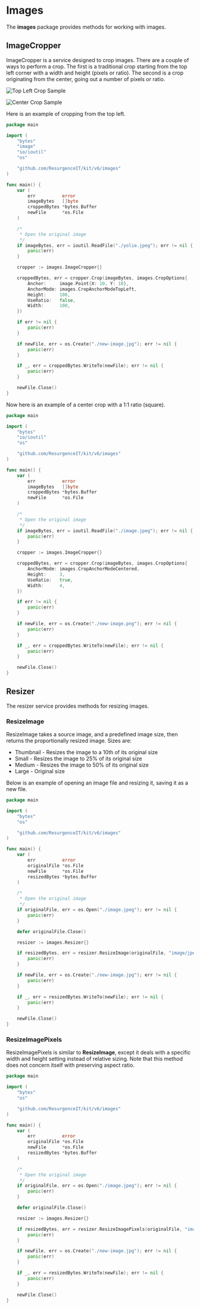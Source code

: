 # Images

The **images** package provides methods for working with images.

## ImageCropper

ImageCropper is a service designed to crop images. There are a couple of ways to perform a crop. The first is a traditional crop starting from the top left corner with a width and height (pixels or ratio). The second is a crop originating from the center, going out a number of pixels or ratio.

![Top Left Crop Sample](./top-left-crop.png)

![Center Crop Sample](./center-crop.png)

Here is an example of cropping from the top left.

```go
package main

import (
	"bytes"
	"image"
	"io/ioutil"
	"os"

	"github.com/ResurgenceIT/kit/v6/images"
)

func main() {
	var (
		err          error
		imageBytes   []byte
		croppedBytes *bytes.Buffer
		newFile      *os.File
	)

	/*
	 * Open the original image
	 */
	if imageBytes, err = ioutil.ReadFile("./yolie.jpeg"); err != nil {
		panic(err)
	}

	cropper := images.ImageCropper{}

	croppedBytes, err = cropper.Crop(imageBytes, images.CropOptions{
		Anchor:     image.Point{X: 10, Y: 10},
		AnchorMode: images.CropAnchorModeTopLeft,
		Height:     100,
		UseRatio:   false,
		Width:      100,
	})

	if err != nil {
		panic(err)
	}

	if newFile, err = os.Create("./new-image.jpg"); err != nil {
		panic(err)
	}

	if _, err = croppedBytes.WriteTo(newFile); err != nil {
		panic(err)
	}

	newFile.Close()
}
```

Now here is an example of a center crop with a 1:1 ratio (square).

```go
package main

import (
	"bytes"
	"io/ioutil"
	"os"

	"github.com/ResurgenceIT/kit/v6/images"
)

func main() {
	var (
		err          error
		imageBytes   []byte
		croppedBytes *bytes.Buffer
		newFile      *os.File
	)

	/*
	 * Open the original image
	 */
	if imageBytes, err = ioutil.ReadFile("./image.jpeg"); err != nil {
		panic(err)
	}

	cropper := images.ImageCropper{}

	croppedBytes, err = cropper.Crop(imageBytes, images.CropOptions{
		AnchorMode: images.CropAnchorModeCentered,
		Height:     3,
		UseRatio:   true,
		Width:      4,
	})

	if err != nil {
		panic(err)
	}

	if newFile, err = os.Create("./new-image.png"); err != nil {
		panic(err)
	}

	if _, err = croppedBytes.WriteTo(newFile); err != nil {
		panic(err)
	}

	newFile.Close()
}
```

## Resizer

The resizer service provides methods for resizing images.

### ResizeImage

ResizeImage takes a source image, and a predefined image size, then returns the proportionally resized image. Sizes are:

* Thumbnail - Resizes the image to a 10th of its original size
* Small - Resizes the image to 25% of its original size
* Medium - Resizes the image to 50% of its original size
* Large - Original size

Below is an example of opening an image file and resizing it, saving it as a new file.

```go
package main

import (
	"bytes"
	"os"

	"github.com/ResurgenceIT/kit/v6/images"
)

func main() {
	var (
		err          error
		originalFile *os.File
		newFile      *os.File
		resizedBytes *bytes.Buffer
	)

	/*
	 * Open the original image
	 */
	if originalFile, err = os.Open("./image.jpeg"); err != nil {
		panic(err)
	}

	defer originalFile.Close()

	resizer := images.Resizer{}

	if resizedBytes, err = resizer.ResizeImage(originalFile, "image/jpeg", images.MEDIUM); err != nil {
		panic(err)
	}

	if newFile, err = os.Create("./new-image.jpg"); err != nil {
		panic(err)
	}

	if _, err = resizedBytes.WriteTo(newFile); err != nil {
		panic(err)
	}

	newFile.Close()
}
```

### ResizeImagePixels

ResizeImagePixels is similar to **ResizeImage**, except it deals with a specific width and height setting instead of relative sizing. Note that this method does not concern itself with preserving aspect ratio.

```go
package main

import (
	"bytes"
	"os"

	"github.com/ResurgenceIT/kit/v6/images"
)

func main() {
	var (
		err          error
		originalFile *os.File
		newFile      *os.File
		resizedBytes *bytes.Buffer
	)

	/*
	 * Open the original image
	 */
	if originalFile, err = os.Open("./image.jpeg"); err != nil {
		panic(err)
	}

	defer originalFile.Close()

	resizer := images.Resizer{}

	if resizedBytes, err = resizer.ResizeImagePixels(originalFile, "image/jpeg", 200, 200); err != nil {
		panic(err)
	}

	if newFile, err = os.Create("./new-image.jpg"); err != nil {
		panic(err)
	}

	if _, err = resizedBytes.WriteTo(newFile); err != nil {
		panic(err)
	}

	newFile.Close()
}
```
